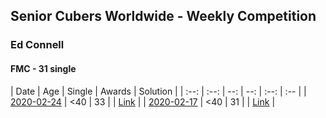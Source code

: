 ## Senior Cubers Worldwide - Weekly Competition
### Ed Connell

#### FMC - 31 single

| Date | Age | Single | Awards | Solution |
| :--: | :--: | --: | --: | :--: | :-- |
| [2020-02-24](../fmc/2020-02-24.md) | <40 | 33 |  | [Link](https://www.facebook.com/groups/1604105099735401/permalink/2146673152145257/) |
| [2020-02-17](../fmc/2020-02-17.md) | <40 | 31 |  | [Link](https://www.facebook.com/groups/1604105099735401/permalink/2138923996253506/) |

<script async src="https://www.googletagmanager.com/gtag/js?id=UA-86348435-3"></script><script>window.dataLayer = window.dataLayer || [];function gtag() {dataLayer.push(arguments);} gtag('js', new Date()); gtag('config', 'UA-86348435-3'); </script>
